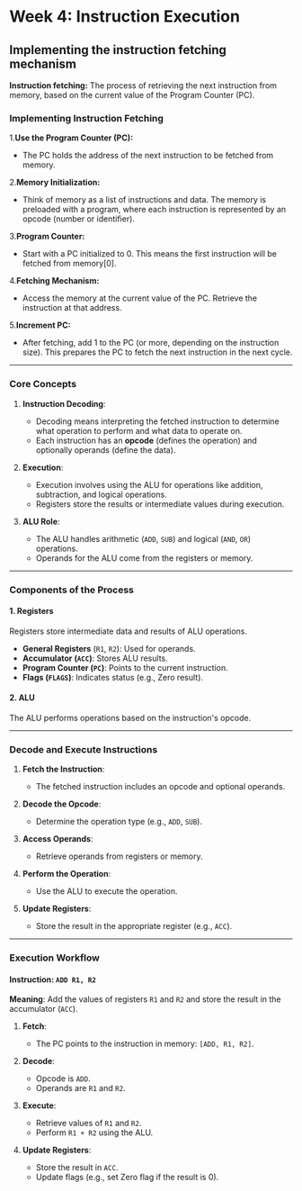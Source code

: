 # Week 4: Instruction Execution
## Implementing the instruction fetching mechanism
**Instruction fetching:** The process of retrieving the next instruction from memory, based on the current value of the Program Counter (PC).
### Implementing Instruction Fetching
1.**Use the Program Counter (PC):**
- The PC holds the address of the next instruction to be fetched from memory.

2.**Memory Initialization:**

- Think of memory as a list of instructions and data. The memory is preloaded with a program, where each instruction is represented by an opcode (number or identifier).

3.**Program Counter:**

- Start with a PC initialized to 0. This means the first instruction will be fetched from memory[0].

4.**Fetching Mechanism:**

- Access the memory at the current value of the PC.
Retrieve the instruction at that address.

5.**Increment PC:**

- After fetching, add 1 to the PC (or more, depending on the instruction size). This prepares the PC to fetch the next instruction in the next cycle.
---

### Core Concepts

1. **Instruction Decoding**:
   - Decoding means interpreting the fetched instruction to determine what operation to perform and what data to operate on.
   - Each instruction has an **opcode** (defines the operation) and optionally operands (define the data).

2. **Execution**:
   - Execution involves using the ALU for operations like addition, subtraction, and logical operations.
   - Registers store the results or intermediate values during execution.

3. **ALU Role**:
   - The ALU handles arithmetic (`ADD`, `SUB`) and logical (`AND`, `OR`) operations.
   - Operands for the ALU come from the registers or memory.

---

### Components of the Process

#### 1. **Registers**
Registers store intermediate data and results of ALU operations.

- **General Registers** (`R1`, `R2`): Used for operands.
- **Accumulator (`ACC`)**: Stores ALU results.
- **Program Counter (`PC`)**: Points to the current instruction.
- **Flags (`FLAGS`)**: Indicates status (e.g., Zero result).

#### 2. **ALU**
The ALU performs operations based on the instruction's opcode.

---

### Decode and Execute Instructions

1. **Fetch the Instruction**:
   - The fetched instruction includes an opcode and optional operands.

2. **Decode the Opcode**:
   - Determine the operation type (e.g., `ADD`, `SUB`).

3. **Access Operands**:
   - Retrieve operands from registers or memory.

4. **Perform the Operation**:
   - Use the ALU to execute the operation.

5. **Update Registers**:
   - Store the result in the appropriate register (e.g., `ACC`).

---

### Execution Workflow

#### Instruction: `ADD R1, R2`  
**Meaning**: Add the values of registers `R1` and `R2` and store the result in the accumulator (`ACC`).

1. **Fetch**:
   - The PC points to the instruction in memory: `[ADD, R1, R2]`.

2. **Decode**:
   - Opcode is `ADD`.
   - Operands are `R1` and `R2`.

3. **Execute**:
   - Retrieve values of `R1` and `R2`.
   - Perform `R1 + R2` using the ALU.

4. **Update Registers**:
   - Store the result in `ACC`.
   - Update flags (e.g., set Zero flag if the result is 0).

